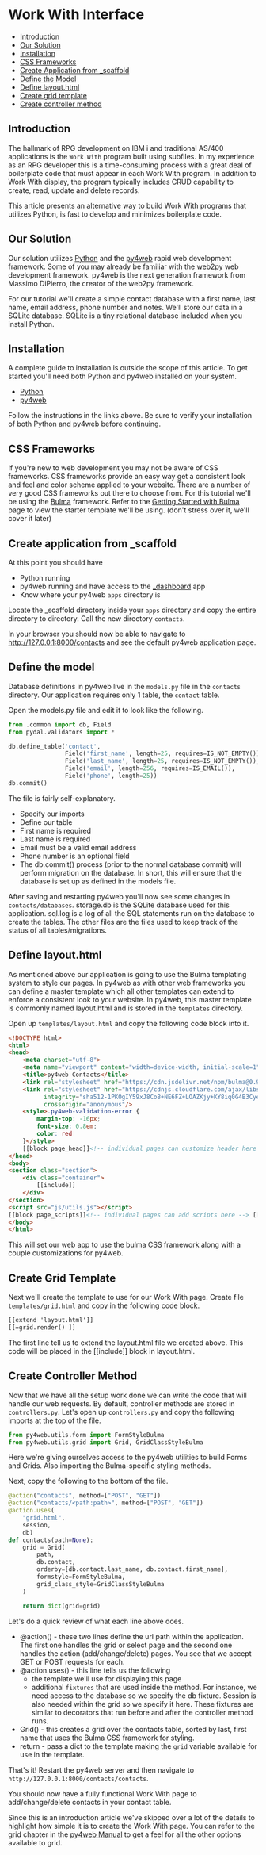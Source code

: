 # Work With Interface

* [Introduction](#introduction)
* [Our Solution](#our-solution)
* [Installation](#installation)
* [CSS Frameworks](#css-frameworks)
* [Create Application from _scaffold](#create-application-from-_scaffold)
* [Define the Model](#define-the-model)
* [Define layout.html](#define-layout.html)
* [Create grid template](#create-grid-template)
* [Create controller method](#create-controller-method)

## Introduction

The hallmark of RPG development on IBM i and traditional AS/400 applications is the `Work With` program built using
subfiles. In my experience as an RPG developer this is a time-consuming process with a great deal of boilerplate
code that must appear in each Work With program. In addition to Work With display, the program typically includes
CRUD capability to create, read, update and delete records.

This article presents an alternative way to build Work With programs that utilizes Python, is fast to develop and
minimizes boilerplate code.

## Our Solution

Our solution utilizes [Python](https://www.python.org) and the [py4web](https://py4web.com) rapid web development
framework. Some of you may
already be familiar
with the [web2py](https://web2py.com) web development framework. py4web is the next generation framework from
Massimo DiPierro, the creator of the
web2py framework.

For our tutorial we'll create a simple contact database with a first name, last name, email address, phone number
and notes. We'll store our data in a SQLite database. SQLite is a tiny relational database included when you
install Python.

## Installation

A complete guide to installation is outside the scope of this article. To get started you'll need both Python and
py4web installed on your system.

* [Python](https://www.python.org/downloads/)
* [py4web](https://py4web.com/_documentation/static/en/chapter-03.html#)

Follow the instructions in the links above. Be sure to verify your installation of both Python and py4web before
continuing.

## CSS Frameworks

If you're new to web development you may not be aware of CSS frameworks. CSS frameworks provide an easy way get a
consistent look and feel and color scheme applied to your website. There are a number of very good CSS frameworks
out there to choose from. For this tutorial we'll be using the [Bulma](https://bulma.io) framework. Refer to the
[Getting Started with Bulma](https://bulma.io/documentation/overview/start/) page to view the starter template we'll
be using. (don't stress over it, we'll cover it later)

## Create application from _scaffold

At this point you should have

- Python running
- py4web running and have access to the [_dashboard](http://127.0.0.1:8000/_dashboard) app
- Know where your py4web `apps` directory is

Locate the _scaffold directory inside your `apps` directory and copy the entire directory to directory. Call the
new directory `contacts`.

In your browser you should now be able to navigate to http://127.0.0.1:8000/contacts and see the default py4web
application page.

## Define the model

Database definitions in py4web live in the `models.py` file in the `contacts` directory. Our application requires only 1
table, the `contact` table.

Open the models.py file and edit it to look like the following.

```python
from .common import db, Field
from pydal.validators import *

db.define_table('contact',
                Field('first_name', length=25, requires=IS_NOT_EMPTY()),
                Field('last_name', length=25, requires=IS_NOT_EMPTY()),
                Field('email', length=256, requires=IS_EMAIL()),
                Field('phone', length=25))
db.commit()
```

The file is fairly self-explanatory.

* Specify our imports
* Define our table
* First name is required
* Last name is required
* Email must be a valid email address
* Phone number is an optional field
* The db.commit() process (prior to the normal database commit) will perform migration on the database. In short,
  this will ensure that the database is set up as defined in the models file.

After saving and restarting py4web you'll now see some changes in `contacts/databases`. storage.db is the SQLite
database used for this application. sql.log is a log of all the SQL
statements run
on the database to create the tables. The other files are the files used to keep track of the status of all
tables/migrations.

## Define layout.html

As mentioned above our application is going to use the Bulma templating system to style our pages. In py4web as
with other web frameworks you can define a master template which all other templates can extend to enforce a
consistent look to your website. In py4web, this master template is commonly named layout.html and is stored in
the `templates` directory.

Open up `templates/layout.html` and copy the following code block into it.

```html
<!DOCTYPE html>
<html>
<head>
    <meta charset="utf-8">
    <meta name="viewport" content="width=device-width, initial-scale=1">
    <title>py4web Contacts</title>
    <link rel="stylesheet" href="https://cdn.jsdelivr.net/npm/bulma@0.9.4/css/bulma.min.css">
    <link rel="stylesheet" href="https://cdnjs.cloudflare.com/ajax/libs/font-awesome/5.14.0/css/all.min.css"
          integrity="sha512-1PKOgIY59xJ8Co8+NE6FZ+LOAZKjy+KY8iq0G4B3CyeY6wYHN3yt9PW0XpSriVlkMXe40PTKnXrLnZ9+fkDaog=="
          crossorigin="anonymous"/>
    <style>.py4web-validation-error {
        margin-top: -16px;
        font-size: 0.8em;
        color: red
    }</style>
    [[block page_head]]<!-- individual pages can customize header here --> [[end]]
</head>
<body>
<section class="section">
    <div class="container">
        [[include]]
    </div>
</section>
<script src="js/utils.js"></script>
[[block page_scripts]]<!-- individual pages can add scripts here --> [[end]]
</body>
</html>
```

This will set our web app to use the bulma CSS framework along with a couple customizations for py4web.

## Create Grid Template

Next we'll create the template to use for our Work With page. Create file `templates/grid.html` and copy in the
following code block.

```html
[[extend 'layout.html']]
[[=grid.render() ]]
```

The first line tell us to extend the layout.html file we created above. This code will be placed in the [[include]]
block in layout.html.

## Create Controller Method

Now that we have all the setup work done we can write the code that will handle our web requests. By default,
controller methods are stored in `controllers.py`. Let's open up `controllers.py` and copy the following imports at
the top of the file.

```python
from py4web.utils.form import FormStyleBulma
from py4web.utils.grid import Grid, GridClassStyleBulma
```

Here we're giving ourselves access to the py4web utilities to build Forms and Grids. Also importing the
Bulma-specific styling methods.

Next, copy the following to the bottom of the file.

```python
@action("contacts", method=["POST", "GET"])
@action("contacts/<path:path>", method=["POST", "GET"])
@action.uses(
    "grid.html",
    session,
    db)
def contacts(path=None):
    grid = Grid(
        path,
        db.contact,
        orderby=[db.contact.last_name, db.contact.first_name],
        formstyle=FormStyleBulma,
        grid_class_style=GridClassStyleBulma
    )

    return dict(grid=grid)

```

Let's do a quick review of what each line above does.

* @action() - these two lines define the url path within the application. The first one handles the grid or select
  page and the second one handles the action (add/change/delete) pages. You see that we accept GET or POST requests
  for each.
* @action.uses() - this line tells us the following
    * the template we'll use for displaying this page
    * additional `fixtures` that are used inside the method. For instance, we need access to the database so we
      specify the db fixture. Session is also needed within the grid so we specify it here. These fixtures are similar
      to decorators that run before and after the controller method runs.
* Grid() - this creates a grid over the contacts table, sorted by last, first name that uses the Bulma CSS
  framework
  for styling.
* return - pass a dict to the template making the `grid` variable available for use in the template.

That's it! Restart the py4web server and then navigate to `http://127.0.0.1:8000/contacts/contacts`.

You should now have a fully functional Work With page to add/change/delete contacts in your contact table.

Since this is an introduction article we've skipped over a lot of the details to highlight how simple it is to
create the Work With page. You can refer
to the grid chapter in the
[py4web Manual](https://py4web.com/_documentation/static/en/chapter-14.html) to get a feel for all the other options
available to grid.
